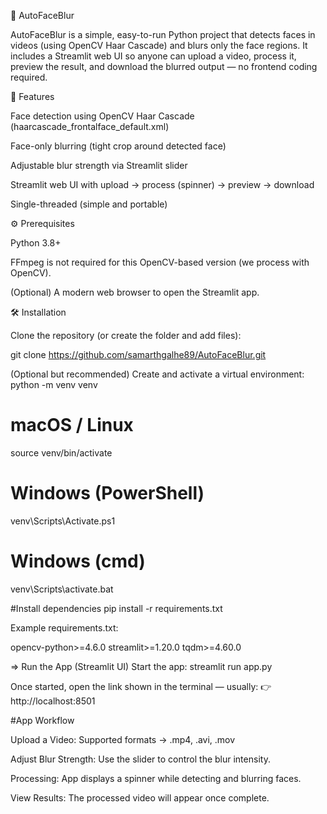 🎥 AutoFaceBlur

AutoFaceBlur is a simple, easy-to-run Python project that detects faces in videos (using OpenCV Haar Cascade) and blurs only the face regions. It includes a Streamlit web UI so anyone can upload a video, process it, preview the result, and download the blurred output — no frontend coding required.

🔹 Features

Face detection using OpenCV Haar Cascade (haarcascade_frontalface_default.xml)

Face-only blurring (tight crop around detected face)

Adjustable blur strength via Streamlit slider

Streamlit web UI with upload → process (spinner) → preview → download

Single-threaded (simple and portable)

⚙️ Prerequisites

Python 3.8+

FFmpeg is not required for this OpenCV-based version (we process with OpenCV).

(Optional) A modern web browser to open the Streamlit app.

🛠 Installation

Clone the repository (or create the folder and add files):

git clone https://github.com/samarthgalhe89/AutoFaceBlur.git

(Optional but recommended) Create and activate a virtual environment:
python -m venv venv

# macOS / Linux
source venv/bin/activate
# Windows (PowerShell)
venv\Scripts\Activate.ps1
# Windows (cmd)
venv\Scripts\activate.bat


#Install dependencies
pip install -r requirements.txt


Example requirements.txt:

opencv-python>=4.6.0
streamlit>=1.20.0
tqdm>=4.60.0

=> Run the App (Streamlit UI)
Start the app:
streamlit run app.py


Once started, open the link shown in the terminal — usually:
👉 http://localhost:8501

#App Workflow

Upload a Video: Supported formats → .mp4, .avi, .mov

Adjust Blur Strength: Use the slider to control the blur intensity.

Processing: App displays a spinner while detecting and blurring faces.

View Results: The processed video will appear once complete.